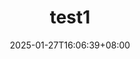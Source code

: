 ---
title: "test1"
description: ""
date: 2025-01-27T16:06:39+08:00
lastmod: 2025-01-27T16:06:39+08:00
draft: true
---
